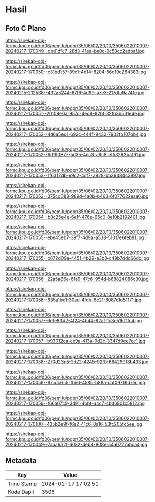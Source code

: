# Hasil

## Foto C Plano

https://sirekap-obj-formc.kpu.go.id/fd06/pemilu/pdpr/35/06/02/20/10/3506022010007-20240217-170049--dbd1dfc7-28d3-41ea-be0c-0c58cc2adbaf.jpg

https://sirekap-obj-formc.kpu.go.id/fd06/pemilu/pdpr/35/06/02/20/10/3506022010007-20240217-170050--c31bd157-89c1-4d14-8204-56d19c264383.jpg

https://sirekap-obj-formc.kpu.go.id/fd06/pemilu/pdpr/35/06/02/20/10/3506022010007-20240215-212538--432a5244-67f6-4d99-a7e3-217dfa9a741e.jpg

https://sirekap-obj-formc.kpu.go.id/fd06/pemilu/pdpr/35/06/02/20/10/3506022010007-20240217-170051--20108e6a-957c-4ed9-82bf-32fb3b531e4e.jpg

https://sirekap-obj-formc.kpu.go.id/fd06/pemilu/pdpr/35/06/02/20/10/3506022010007-20240217-170052--4d6a5ed1-692c-444f-9432-7902fb107bb4.jpg

https://sirekap-obj-formc.kpu.go.id/fd06/pemilu/pdpr/35/06/02/20/10/3506022010007-20240217-170052--6d190877-5d35-4ec3-a8c8-ef53293ba191.jpg

https://sirekap-obj-formc.kpu.go.id/fd06/pemilu/pdpr/35/06/02/20/10/3506022010007-20240217-170053--1f6312db-e9c2-4cf7-a928-bb39484c3997.jpg

https://sirekap-obj-formc.kpu.go.id/fd06/pemilu/pdpr/35/06/02/20/10/3506022010007-20240217-170053--375cd088-989d-4a0b-b463-6f077622eaa6.jpg

https://sirekap-obj-formc.kpu.go.id/fd06/pemilu/pdpr/35/06/02/20/10/3506022010007-20240217-170054--b8c25e4e-6e1f-476e-95c0-8e10b2192401.jpg

https://sirekap-obj-formc.kpu.go.id/fd06/pemilu/pdpr/35/06/02/20/10/3506022010007-20240217-170055--ebe45eb7-39f7-4d9a-a538-51017e6feb81.jpg

https://sirekap-obj-formc.kpu.go.id/fd06/pemilu/pdpr/35/06/02/20/10/3506022010007-20240217-170055--b872d09a-4451-4b22-a3b3-c49b7ddd66dc.jpg

https://sirekap-obj-formc.kpu.go.id/fd06/pemilu/pdpr/35/06/02/20/10/3506022010007-20240217-170056--22a5a86e-61a9-47c6-954d-b68824086c30.jpg

https://sirekap-obj-formc.kpu.go.id/fd06/pemilu/pdpr/35/06/02/20/10/3506022010007-20240217-170056--635a1bc1-30ad-4fdb-8e21-8087c1d51171.jpg

https://sirekap-obj-formc.kpu.go.id/fd06/pemilu/pdpr/35/06/02/20/10/3506022010007-20240217-170057--6e1e83d2-4f24-4b44-82af-1c3e516f1fc4.jpg

https://sirekap-obj-formc.kpu.go.id/fd06/pemilu/pdpr/35/06/02/20/10/3506022010007-20240217-170057--b93012ca-ce9a-413a-9d2c-3347d9ee7ec1.jpg

https://sirekap-obj-formc.kpu.go.id/fd06/pemilu/pdpr/35/06/02/20/10/3506022010007-20240217-170058--270d23d5-2d22-4245-92f0-664299f3b433.jpg

https://sirekap-obj-formc.kpu.go.id/fd06/pemilu/pdpr/35/06/02/20/10/3506022010007-20240217-170059--97cdc6c5-fbe6-4585-b88a-cbf09719d7ec.jpg

https://sirekap-obj-formc.kpu.go.id/fd06/pemilu/pdpr/35/06/02/20/10/3506022010007-20240217-170059--f66a07c9-3d91-4bbf-a4c7-4bd6901c5812.jpg

https://sirekap-obj-formc.kpu.go.id/fd06/pemilu/pdpr/35/06/02/20/10/3506022010007-20240217-170100--435b2e9f-f6a2-41c6-8a16-53fc205fc5ee.jpg

https://sirekap-obj-formc.kpu.go.id/fd06/pemilu/pdpr/35/06/02/20/10/3506022010007-20240217-170049--7aba6a2f-6032-4eb8-808e-a4a0727abca4.jpg


## Metadata

| Key        | Value               |
| ---------- | ------------------- |
| Time Stamp | 2024-02-17 17:02:51 |
| Kode Dapil | 3506                |



